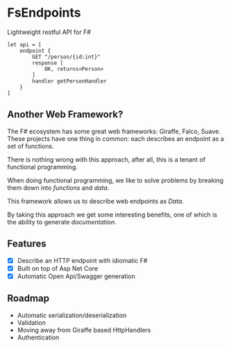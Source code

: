 # FsEndpoints
Lightweight restful API for F#

```f#
let api = [
    endpoint {
        GET "/person/{id:int}"
        response [
            OK, returns<Person>
        ]
        handler getPersonHandler
    }
]
```

## Another Web Framework?
The F# ecosystem has some great web frameworks: Giraffe, Falco, Suave. These projects have one thing in common: each describes an endpoint as a set of functions.   

There is nothing wrong with this approach, after all, this is a tenant of functional programming.

When doing functional programming, we like to solve problems by breaking them down into *functions* and *data*.

This framework allows us to describe web endpoints as *Data*.

By taking this approach we get some interesting benefits, one of which is the ability to generate *documentation*.

## Features
- [x] Describe an HTTP endpoint with idiomatic F#
- [x] Built on top of Asp Net Core
- [x] Automatic Open Api/Swagger generation

## Roadmap
- Automatic serialization/deserialization
- Validation
- Moving away from Giraffe based HttpHandlers
- Authentication
